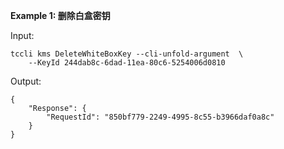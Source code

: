 **Example 1: 删除白盒密钥**



Input: 

```
tccli kms DeleteWhiteBoxKey --cli-unfold-argument  \
    --KeyId 244dab8c-6dad-11ea-80c6-5254006d0810
```

Output: 
```
{
    "Response": {
        "RequestId": "850bf779-2249-4995-8c55-b3966daf0a8c"
    }
}
```

